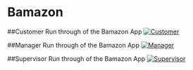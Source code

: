 # Bamazon

##Customer Run through of the Bamazon App
[![Customer](https://img.youtube.com/vi/bsk9-n4jSpk/0.jpg)](https://www.youtube.com/watch?v=bsk9-n4jSpk)

##Manager Run through of the Bamazon App
[![Manager](https://img.youtube.com/vi/iR-UH67WlkA/0.jpg)](https://www.youtube.com/watch?v=iR-UH67WlkA)

##Supervisor Run through of the Bamazon App
[![Supervisor](https://img.youtube.com/vi/zq3NnAZsOFM/0.jpg)](https://www.youtube.com/watch?v=zq3NnAZsOFM)

